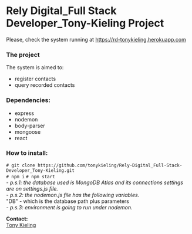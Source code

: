 # **Rely Digital_Full Stack Developer_Tony-Kieling Project**
Please, check the system running at https://rd-tonykieling.herokuapp.com  
  
  
### **The project**
The system is aimed to:
 - register contacts
 - query recorded contacts  


### **Dependencies:**
  - express
  - nodemon
  - body-parser
  - mongoose
  - react


 ### **How to install:**  
  `# git clone https://github.com/tonykieling/Rely-Digital_Full-Stack-Developer_Tony-Kieling.git`  
  `# npm i`
  `# npm start`  
  *- p.s.1: the database used is MongoDB Atlas and its connections settings are on settings.js file.*  
  *- p.s.2: the nodemon.js file has the following variables.*  
    "DB" - which is the database path plus parameters  
  *- p.s.3: environment is going to run under nodemon.*

  **Contact:**  
  [Tony Kieling](tony.kieling@gmail.com)
